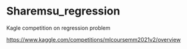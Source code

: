 # Sharemsu_regression

Kagle competition on regression problem 

https://www.kaggle.com/competitions/mlcoursemm2021v2/overview
